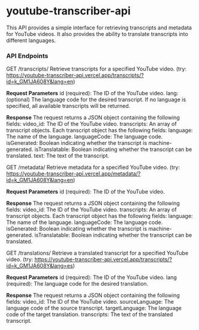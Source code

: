 # youtube-transcriber-api
 
This API provides a simple interface for retrieving transcripts and metadata for YouTube videos. It also provides the ability to translate transcripts into different languages.

### API Endpoints

GET /transcripts/
Retrieve transcripts for a specified YouTube video.
(try: https://youtube-transcriber-api.vercel.app/transcripts/?id=k_GM1JA608Y&lang=en)

**Request Parameters**
id (required): The ID of the YouTube video.
lang: (optional) The language code for the desired transcript. If no language is specified, all available transcripts will be returned.

**Response**
The request returns a JSON object containing the following fields:
video_id: The ID of the YouTube video.
transcripts: An array of transcript objects. Each transcript object has the following fields:
language: The name of the language.
languageCode: The language code.
isGenerated: Boolean indicating whether the transcript is machine-generated.
isTranslatable: Boolean indicating whether the transcript can be translated.
text: The text of the transcript.

GET /metadata/
Retrieve metadata for a specified YouTube video.
(try: https://youtube-transcriber-api.vercel.app/metadata/?id=k_GM1JA608Y&lang=en)

**Request Parameters**
id (required): The ID of the YouTube video.

**Response**
The request returns a JSON object containing the following fields:
video_id: The ID of the YouTube video.
transcripts: An array of transcript objects. Each transcript object has the following fields:
language: The name of the language.
languageCode: The language code.
isGenerated: Boolean indicating whether the transcript is machine-generated.
isTranslatable: Boolean indicating whether the transcript can be translated.

GET /translations/
Retrieve a translated transcript for a specified YouTube video.
(try: https://youtube-transcriber-api.vercel.app/transcripts/?id=k_GM1JA608Y&lang=es)

**Request Parameters**
id (required): The ID of the YouTube video.
lang (required): The language code for the desired translation.

**Response**
The request returns a JSON object containing the following fields:
video_id: The ID of the YouTube video.
sourceLanguage: The language code of the source transcript.
targetLanguage: The language code of the target translation.
transcripts: The text of the translated transcript.